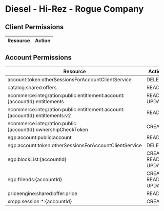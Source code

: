 # Diesel - Hi-Rez - Rogue Company


## Client Permissions
| Resource | Action |
| -------- | ------ |

## Account Permissions
| Resource | Action |
| -------- | ------ |
| account:token:otherSessionsForAccountClientService | DELETE |
| catalog:shared:offers | READ |
| ecommerce:integration:public:entitlement:account:{accountId}:entitlements | READ UPDATE |
| ecommerce:integration:public:entitlement:account:{accountId}:entitlements:v2 | READ |
| ecommerce:integration:public:{accountId}:ownershipCheckToken | CREATE |
| egp:account:public:account | READ |
| egp:account:token:otherSessionsForAccountClientService | DELETE |
| egp:blockList:{accountId} | CREATE READ UPDATE |
| egp:friends:{accountId} | CREATE READ UPDATE |
| priceengine:shared:offer:price | READ |
| xmpp:session:*:{accountId} | CREATE |

